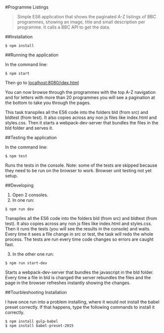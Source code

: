 #Programme Listings

> Simple ES6 application that shows the paginated A-Z listings of BBC programmes, showing an image, title and small description per programme. It calls a BBC API to get the data.

##Installation

```shell
$ npm install
```

##Running the application

In the command line:
```shell
$ npm start
```

Then go to [localhost:8080/idex.html](http://localhost:8080/index.html)

You can now browse through the programmes with the top A-Z navigation and for letters with more than 20 programmes you will see a pagination at the bottom to take you through the pages.

This task transpiles all the ES6 code into the folders bld (from src) and bldtest (from test). It also copies across any non js files like index.html and styles.css.
Then it starts a webpack-dev-server that bundles the files in the bld folder and serves it.


##Testing the application

In the command line:
```shell
$ npm test
```

Runs the tests in the console.
Note: some of the tests are skipped because they need to be run on the browser to work. Browser unit testing not yet setup.

##Developing

1. Open 2 consoles.
2. In one run:
```shell
$ npm run dev
```
Transpiles all the ES6 code into the folders bld (from src) and bldtest (from test). It also copies across any non js files like index.html and styles.css.
Then it runs the tests (you will see the results in the console) and waits.
Every time it sees a file change in src or test, the task will redo the whole process. The tests are run every time code changes so errors are caught fast.

3. In the other one run:
```shell
$ npm run start-dev
```
Starts a webpack-dev-server that bundles the javascript in the bld folder.
Every time a file in bld is changed the server rebundles the files and the page in the browser refreshes instantly showing the changes.

##Tourbleshooting Installation

I have once run into a problem installing, where it would not install the babel preset correctly. If that happens, type the following commands to install it correctly.
```shell
$ npm install gulp-babel
$ npm install babel-preset-2015
```

